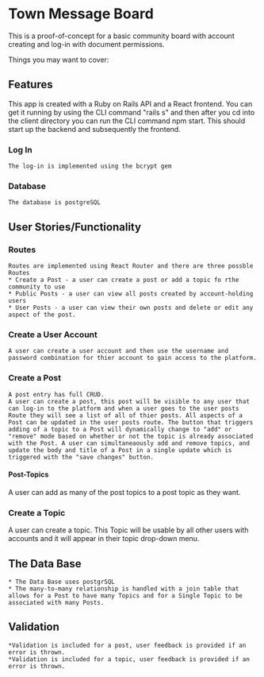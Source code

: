 # Town Message Board

This is a proof-of-concept for a basic community board with account creating and log-in with document permissions.

Things you may want to cover:

## Features

This app is created with a Ruby on Rails API and a React frontend. 
You can get it running by using the CLI command "rails s" and then after you cd into the client directory you can run the CLI command npm start. 
This should start up the backend and subsequently the frontend. 

### Log In

    The log-in is implemented using the bcrypt gem

### Database

    The database is postgreSQL

## User Stories/Functionality

### Routes

    Routes are implemented using React Router and there are three possble Routes
    * Create a Post - a user can create a post or add a topic fo rthe community to use
    * Public Posts - a user can view all posts created by account-holding users
    * User Posts - a user can view their own posts and delete or edit any aspect of the post.
### Create a User Account

    A user can create a user account and then use the username and password combination for thier account to gain access to the platform. 
### Create a Post

    A post entry has full CRUD. 
    A user can create a post, this post will be visible to any user that can log-in to the platform and when a user goes to the user posts Route they will see a list of all of thier posts. All aspects of a Post can be updated in the user posts route. The button that triggers adding of a topic to a Post will dynamically change to "add" or "remove" mode based on whether or not the topic is already associated with the Post. A user can simultaneaously add and remove topics, and update the body and title of a Post in a single update which is triggered with the "save changes" button. 
#### Post-Topics

A user can add as many of the post topics to a post topic as they want. 
### Create a Topic

A user can create a topic. This Topic will be usable by all other users with accounts and it will appear in their topic drop-down menu. 

## The Data Base

    * The Data Base uses postgrSQL 
    * The many-to-many relationship is handled with a join table that allows for a Post to have many Topics and for a Single Topic to be associated with many Posts. 
## Validation

    *Validation is included for a post, user feedback is provided if an error is thrown.
    *Validation is included for a topic, user feedback is provided if an error is thrown.



